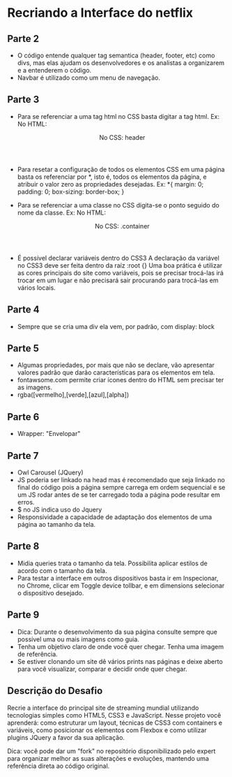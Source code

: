 # Recriando a Interface do netflix

## Parte 2
 - O código entende qualquer tag semantica (header, footer, etc) como divs, mas elas ajudam os desenvolvedores e os analistas a organizarem e a entenderem o código.
 - Navbar é utilizado como um menu de navegação.

## Parte 3
 - Para se referenciar a uma tag html no CSS basta digitar a tag html.
	Ex:
		No HTML: <header>
		No CSS: header

 - Para resetar a configuração de todos os elementos CSS em uma página basta os referenciar por *, isto é, todos os elementos da página, e atribuir o valor zero as propriedades desejadas.
	Ex:
		*{	margin: 0;
    			padding: 0;
    			box-sizing: border-box;	   }

 - Para se referenciar a uma classe no CSS digita-se o ponto seguido do nome da classe.
	Ex:
		No HTML: <header class="container">
		No CSS: .container

 - É possível declarar variáveis dentro do CSS3
	A declaração da variável no CSS3 deve ser feita dentro da raíz
		:root {}
	Uma boa prática é utilizar as cores principais do site como variáveis, pois se precisar trocá-las irá trocar em um lugar e não precisará sair procurando para trocá-las em vários locais.

## Parte 4
 - Sempre que se cria uma div ela vem, por padrão, com display: block

## Parte 5
 - Algumas propriedades, por mais que não se declare, vão apresentar valores padrão que darão características para os elementos em tela.
 - fontawsome.com permite criar ícones dentro do HTML sem precisar ter as imagens.
 - rgba([vermelho],[verde],[azul],[alpha])

## Parte 6
 - Wrapper: "Envelopar"

## Parte 7
 - Owl Carousel (JQuery)
 - JS poderia ser linkado na head mas é recomendado que seja linkado no final do código pois a página sempre carrega em ordem sequencial e se um JS rodar antes de se ter carregado toda a página pode resultar em erros.
 - $ no JS indica uso do Jquery
 - Responsividade a capacidade de adaptação dos elementos de uma página ao tamanho da tela.

## Parte 8
 - Midia queries trata o tamanho da tela. Possibilita aplicar estilos de acordo com o tamanho da tela.
 - Para testar a interface em outros dispositivos basta ir em Inspecionar, no Chrome, clicar em Toggle device tollbar, e em dimensions selecionar o dispositivo desejado.

## Parte 9
 - Dica: Durante o desenvolvimento da sua página consulte sempre que possivel uma ou mais imagens como guia.
 - Tenha um objetivo claro de onde você quer chegar. Tenha uma imagem de referência.
 - Se estiver clonando um site dê vários prints nas páginas e deixe aberto para você visualizar, comparar e decidir onde quer chegar.

## Descrição do Desafio
Recrie a interface do principal site de streaming mundial utilizando tecnologias simples como HTML5, CSS3 e JavaScript. Nesse projeto você aprenderá: como estruturar um layout, técnicas de CSS3 com containers e variáveis, como posicionar os elementos com Flexbox e como utilizar plugins JQuery a favor da sua aplicação.

Dica: você pode dar um "fork" no repositório disponibilizado pelo expert para organizar melhor as suas alterações e evoluções, mantendo uma referência direta ao código original.